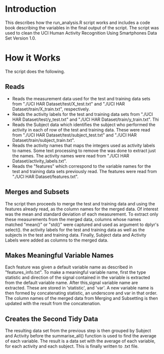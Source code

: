 # Introduction 
This describes how the run_analysis.R script works and includes a code book describing the variables in the final output of the script. The script was used to clean the UCI Human Activity Recognition Using Smartphones Data Set Version 1.0. 

# How it Works
The script does the following.
## Reads
* Reads the measurement data used for the test and training data sets from "./UCI HAR Dataset/test/X_test.txt" and "./UCI HAR Dataset/train/X_train.txt", respectively.
* Reads the activity labels for the test and training data sets from "./UCI HAR Dataset/test/y_test.txt" and "./UCI HAR Dataset/train/y_train.txt". Thi
* Reads the Subject data which identifies the subject who performed the activity in each of row of the test and training data. These were read from "./UCI HAR Dataset/test/subject_test.txt" and  "./UCI HAR Dataset/train/subject_train.txt".
* Reads the activity names that maps the integers used as activity labels to names. Some text processing to remove the was done to extract just the names. The activity names were read from "./UCI HAR Dataset/activity_labels.txt".
* Reads the "features" which correspond to the variable names for the test and training data sets previously read. The features were read from  "./UCI HAR Dataset/features.txt".

## Merges and Subsets
The script then proceeds to merge the test and training data and using the features already read,  as the column names for the merged data. Of interest was the mean and standard deviation of each measurement. To extract only these measurements from the merged data, columns whose names matched "mean()" or "std()" were captured and used as argument to dplyr's select(). 
the activity labels for the test and training data as well as the subjects in the test and training data. Finally, Subject data and Activity Labels were added as columns to the merged data. 

## Makes Meaningful Variable Names
Each feature was given a default variable name as described in "features_info.txt". To make a meaningful variable name, first the type statistic and direction of the signal contained in the variable is extracted from the default variable name. After this,signal variable name are extracted. These are stored in 'statistic', and 'var'. A new variable name is then formed by concatenating statistic, an underscore and var in that order. The column names of the merged data from Merging and Subsetting is then updated with the result from the concatenation. 

## Creates the Second Tidy Data
The resulting data set from the previous step is then grouped by Subject and Activity before the summarise_all() function is used to find the average of each variable. The result is a data set with the average of each variable, for each activity and each subject. This is finally written to .txt file.
